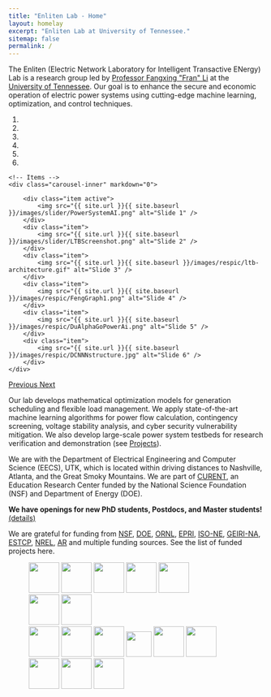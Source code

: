 ```yaml
---
title: "Enliten Lab - Home"
layout: homelay
excerpt: "Enliten Lab at University of Tennessee."
sitemap: false
permalink: /
---
```


The Enliten (Electric Network Laboratory for Intelligent Transactive ENergy) Lab is a research group led by [Professor Fangxing "Fran" Li](http://web.eecs.utk.edu/~fli6/) at the [University of Tennessee](https://eecs.utk.edu). Our goal is to enhance the secure and economic operation of electric power
systems using cutting-edge machine learning, optimization, and control techniques.  

<div markdown="0" id="carousel" class="carousel slide" data-ride="carousel" data-interval="5000" data-pause="hover" >
    <!-- Menu -->
    <ol class="carousel-indicators">
        <li data-target="#carousel" data-slide-to="0" class="active"></li>
        <li data-target="#carousel" data-slide-to="1"></li>
        <li data-target="#carousel" data-slide-to="2"></li>
        <li data-target="#carousel" data-slide-to="3"></li>
        <li data-target="#carousel" data-slide-to="4"></li>
        <li data-target="#carousel" data-slide-to="5"></li>
    </ol>

    <!-- Items -->
    <div class="carousel-inner" markdown="0">

        <div class="item active">
            <img src="{{ site.url }}{{ site.baseurl }}/images/slider/PowerSystemAI.png" alt="Slide 1" />
        </div>
        <div class="item">
            <img src="{{ site.url }}{{ site.baseurl }}/images/slider/LTBScreenshot.png" alt="Slide 2" />
        </div>
        <div class="item">
            <img src="{{ site.url }}{{ site.baseurl }}/images/respic/ltb-architecture.gif" alt="Slide 3" />
        </div>
        <div class="item">
            <img src="{{ site.url }}{{ site.baseurl }}/images/respic/FengGraph1.png" alt="Slide 4" />
        </div>
        <div class="item">
            <img src="{{ site.url }}{{ site.baseurl }}/images/respic/DuAlphaGoPowerAi.png" alt="Slide 5" />
        </div>
        <div class="item">
            <img src="{{ site.url }}{{ site.baseurl }}/images/respic/DCNNNstructure.jpg" alt="Slide 6" />
        </div>
    </div>
  <a class="left carousel-control" href="#carousel" role="button" data-slide="prev">
    <span class="glyphicon glyphicon-chevron-left" aria-hidden="true"></span>
    <span class="sr-only">Previous</span>
  </a>
  <a class="right carousel-control" href="#carousel" role="button" data-slide="next">
    <span class="glyphicon glyphicon-chevron-right" aria-hidden="true"></span>
    <span class="sr-only">Next</span>
  </a>
</div>

Our lab develops mathematical optimization models for generation scheduling and flexible load management. We apply state-of-the-art machine learning
algorithms for power flow calculation, contingency screening, voltage stability analysis, and cyber security vulnerability mitigation. We also develop large-scale
power system testbeds for research verification and demonstration (see [Projects](https://enliten.utk.edu/projects/)).

We are with the Department of Electrical Engineering and Computer Science (EECS), UTK, which is located within driving distances to Nashville, Atlanta, and the Great Smoky Mountains. We are part of [CURENT](https://curent.utk.edu), an Education Research Center funded by the National Science Foundation (NSF) and Department of Energy (DOE).

 **We have openings for new PhD students, Postdocs, and Master students!** [(details)](https://enliten.utk.edu/openings/)

We are grateful for funding from [NSF](https://www.nsf.gov), [DOE](https://www.doe.gov), [ORNL](https://www.ornl.gov), [EPRI](https://www.epri.com), [ISO-NE](https://www.iso-ne.com), [GEIRI-NA](https://geirina.sgcc.com.cn), [ESTCP](https://www.serdp-estcp.org/About-SERDP-and-ESTCP/About-ESTCP), [NREL](https://www.nrel.gov/), [AR](https://achillearesearch.com/) and multiple funding sources. See the list of funded projects here.

<figure class="fourth">
  <img src="{{ site.url }}{{ site.baseurl }}/images/logopic/DOE.png" style="height: 60px">
  <img src="{{ site.url }}{{ site.baseurl }}/images/logopic/ORNL.png" style="height: 60px">
  <img src="{{ site.url }}{{ site.baseurl }}/images/logopic/NSF.png" style="height: 60px">
  <img src="{{ site.url }}{{ site.baseurl }}/images/logopic/EPRI.png" style="height: 60px">
  <img src="{{ site.url }}{{ site.baseurl }}/images/logopic/DVP.png" style="height: 60px"> <br>
  <img src="{{ site.url }}{{ site.baseurl }}/images/logopic/GCEP2.gif" style="height: 60px">
  <img src="{{ site.url }}{{ site.baseurl }}/images/logopic/GCEP.gif" style="height: 60px"> <br>
  <img src="{{ site.url }}{{ site.baseurl }}/images/logopic/UTRC.png" style="height: 60px">
  <img src="{{ site.url }}{{ site.baseurl }}/images/logopic/GEIRINA.png" style="height: 60px">
  <img src="{{ site.url }}{{ site.baseurl }}/images/logopic/ISONE.jpg" style="height: 60px">
  <img src="{{ site.url }}{{ site.baseurl }}/images/logopic/LLNL.png" style="height: 50px">
  <img src="{{ site.url }}{{ site.baseurl }}/images/logopic/DOD.png" style="height: 60px">
  <img src="{{ site.url }}{{ site.baseurl }}/images/logopic/CURENT.png" style="height: 60px">
  <img src="{{ site.url }}{{ site.baseurl }}/images/logopic/ESTCP.png" style="height: 60px">
  <img src="{{ site.url }}{{ site.baseurl }}/images/logopic/NREL_Logo.jpg" style="height: 60px">
  <img src="{{ site.url }}{{ site.baseurl }}/images/logopic/Achillea_Research_Logo.jpg" style="height: 60px">
</figure>
